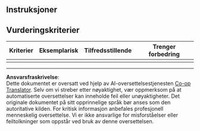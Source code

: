 <!--
CO_OP_TRANSLATOR_METADATA:
{
  "original_hash": "5ae7654f519ae831179409dc8e528055",
  "translation_date": "2025-08-27T21:08:52+00:00",
  "source_file": "6-consumer/lessons/1-speech-recognition/assignment.md",
  "language_code": "no"
}
-->
## Instruksjoner

## Vurderingskriterier

| Kriterier | Eksemplarisk | Tilfredsstillende | Trenger forbedring |
| --------- | ------------ | ----------------- | ------------------- |
| |  |  |  |

---

**Ansvarsfraskrivelse**:  
Dette dokumentet er oversatt ved hjelp av AI-oversettelsestjenesten [Co-op Translator](https://github.com/Azure/co-op-translator). Selv om vi streber etter nøyaktighet, vær oppmerksom på at automatiserte oversettelser kan inneholde feil eller unøyaktigheter. Det originale dokumentet på sitt opprinnelige språk bør anses som den autoritative kilden. For kritisk informasjon anbefales profesjonell menneskelig oversettelse. Vi er ikke ansvarlige for misforståelser eller feiltolkninger som oppstår ved bruk av denne oversettelsen.